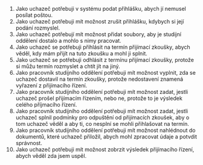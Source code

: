 1. Jako uchazeč potřebuji v systému podat přihlášku, abych jí nemusel posílat poštou. 
2. Jako uchazeč potřebuji mít možnost zrušit přihlášku, kdybych si její podání rozmyslel.
3. Jako uchazeč potřebují mít možnost přidat soubory, aby je studijní oddělení dostalo a mohlo s nimy pracovat.
4. Jako uchazeč se potřebuji přihlásit na termín přijímací zkoušky, abych věděl, kdy mám přijít na tuto zkoušku a mohl ji splnit.
5. Jako uchazeč se potřebuji odhlásit z termínu přijímací zkoušky, protože si můžu termín rozmyslet a chtít jít na jiný.
6. Jako pracovník studijního oddělení potřebuji mít možnost vyplnit, zda se uchazeč dostavil na termín zkoušky, protože nedostavení znamená vyřazení z přijímacího řízení.
7. Jako pracovník studijního oddělení potřebuji mít možnost zadat, jestli uchazeč prošel přijímacím řízením, nebo ne, protože to je výsledek celého příjmacího řízení.
8. Jako pracovník studijního oddělení potřebuji mít možnost zadat, jestli uchazeč splnil podmínky pro odpuštění od přijímacích zkoušek, aby o tom uchazeč věděl a aby ti, co nesplní se mohli přihlašovat na termín. 
9. Jako pracovník studijního oddělení potřebuji mít možnost nahlédnout do dokumentů, které uchazeč přiložil, abych mohl zpracovat údaje a potvdit správnost.
10. Jako uchazeč potřebuji mít možnost zobrzit výsledek přijímacího řízení, abych věděl zda jsem uspěl.